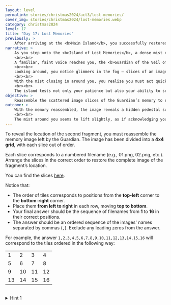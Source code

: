 ```yaml
---
layout: level
permalink: stories/christmas2024/act3/lost-memories/
cover_img: stories/christmas2024/lost-memories.webp
category: christmas2024
level: 17
title: "Day 17: Lost Memories"
previously: >
    After arriving at the <b>Main Island</b>, you successfully restored the ancient bridges connecting the islands by solving the puzzle of the spinning wheels. With the bridges reactivated and the first fragment of the <b>Veil of Wonder</b> already in hand, you now turn your focus to the next island in the <b>Forgotten Dreamscape</b>, where another fragment awaits.
narrative: >
    As you step onto the <b>Island of Lost Memories</b>, a dense mist envelops you, muffling sounds and softening everything around you. The landscape is blurred and dreamlike, shifting with each step you take, as if reality here struggles to hold its form. Fragments of memories—half-formed shapes, faint voices, and flashes of long-forgotten places — drift through the fog, blending together into a tapestry of fleeting moments.
    <br><br>
    A familiar, faint voice reaches you, the <b>Guardian of the Veil of Wonder</b> speaking softly within your mind. <i>“I left a memory here, one that holds the key to the second fragment’s location. But the memory has fragmented, scattered across this island. You must find the pieces and reassemble them to reveal the fragment’s hiding place.”</i>
    <br><br>
    Looking around, you notice glimmers in the fog — slices of an image, each bearing part of a larger picture that seems achingly familiar yet incomplete. These memory fragments float and shift in the mist, half-hidden in the ethereal landscape. As you reach out to touch the first fragment, you sense the faint warmth of the Guardian’s energy, her lingering presence within these lost memories.
    <br><br>
    With the mist closing in around you, you realize you must act quickly. Piece by piece, you need to reassemble the image the Guardian left behind. Only by reconstructing this memory can you uncover the precise location of the second fragment of the <b>Veil of Wonder</b>.
    <br><br>
    The island tests not only your patience but also your ability to see through the fog of lost memories. You take a deep breath, focusing on the flickering images before you, and begin the task of bringing the Guardian’s memory back to life.
objective: >
    Reassemble the scattered image slices of the Guardian’s memory to reveal the location of the second fragment of the Veil of Wonder.
outcome: >
    With the memory reassembled, the image reveals a hidden pedestal surrounded by glowing symbols at the heart of the island. You hurry to the location, and as you approach, the fragment of the Veil of Wonder materializes, pulsing softly in response to your presence. The fragment’s faint glow resonates, filling you with a sense of purpose as you secure it.
    <br><br>
    The mist around you seems to lift slightly, as if acknowledging your success. With the second fragment in hand, you feel the island's weight lift and prepare to head to the next island, knowing that each step brings you closer to fulfilling your mission.
---
```


To reveal the location of the second fragment, you must reassemble the memory image left by the Guardian. The image has been divided into a **4x4 grid**, with each slice out of order.

Each slice corresponds to a numbered filename (e.g., 01.png, 02.png, etc.). Arrange the slices in the correct order to restore the complete image of the fragment’s location.

You can find the slices [here](/assets/file/stories/christmas2024/fragments.zip).

Notice that:
- The order of tiles corresponds to positions from the **top-left** corner to the **bottom-right** corner.
- Place them **from left to right** in each row, moving **top to bottom**.
- Your final answer should be the sequence of filenames from **1** to **16** in their correct positions.
- The answer should be an ordered sequence of the images' names separated by commas (`,`). Exclude any leading zeros from the answer.

For example, the answer `1,2,3,4,5,6,7,8,9,10,11,12,13,14,15,16` will correspond to the tiles ordered in the following way:

<table>
  <tr>
    <td>1</td>
    <td>2</td>
    <td>3</td>
    <td>4</td>
  </tr>
  <tr>
    <td>5</td>
    <td>6</td>
    <td>7</td>
    <td>8</td>
  </tr>
  <tr>
    <td>9</td>
    <td>10</td>
    <td>11</td>
    <td>12</td>
  </tr>
  <tr>
    <td>13</td>
    <td>14</td>
    <td>15</td>
    <td>16</td>
  </tr>
</table>

<br>

<details>
 <summary>Hint 1</summary>
 Use an auxiliar software to rearrange the images. Do not forget to keep their name associated.
</details>
